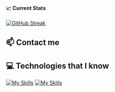 #### :chart_with_upwards_trend: Current Stats

[![GitHub Streak](https://github-readme-streak-stats.herokuapp.com?user=xunaiet-faruk&theme=neon)](https://git.io/streak-stats)

## :mailbox: Contact me


## :computer: Technologies that I know
[![My Skills](https://skillicons.dev/icons?i=js,html,css,githube)](https://skillicons.dev)
[![My Skills](https://skillicons.dev/icons?i=nodejs,react,firebase)](https://skillicons.dev)
<!--
**xunaiet-faruk/xunaiet-faruk** is a ✨ _special_ ✨ repository because its `README.md` (this file) appears on your GitHub profile.

Here are some ideas to get you started:

- 🔭 I’m currently working on ...
- 🌱 I’m currently learning ...
- 👯 I’m looking to collaborate on ...
- 🤔 I’m looking for help with ...
- 💬 Ask me about ...
- 📫 How to reach me: ...
- 😄 Pronouns: ...
- ⚡ Fun fact: ...
-->
